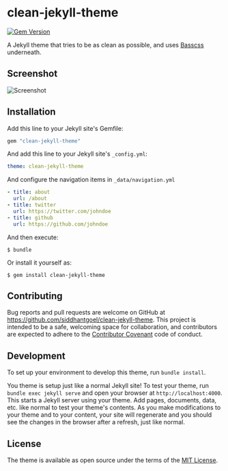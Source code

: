 # clean-jekyll-theme

[![Gem Version](https://badge.fury.io/rb/clean-jekyll-theme.svg)](https://badge.fury.io/rb/clean-jekyll-theme)

A Jekyll theme that tries to be as clean as possible, and uses [Basscss](http://basscss.com/) underneath.

## Screenshot

![Screenshot](https://raw.githubusercontent.com/siddhantgoel/clean-jekyll-theme/master/screenshot.png)

## Installation

Add this line to your Jekyll site's Gemfile:

```ruby
gem "clean-jekyll-theme"
```

And add this line to your Jekyll site's `_config.yml`:

```yaml
theme: clean-jekyll-theme
```

And configure the navigation items in `_data/navigation.yml`

```yaml
- title: about
  url: /about
- title: twitter
  url: https://twitter.com/johndoe
- title: github
  url: https://github.com/johndoe
```

And then execute:

    $ bundle

Or install it yourself as:

    $ gem install clean-jekyll-theme

## Contributing

Bug reports and pull requests are welcome on GitHub at https://github.com/siddhantgoel/clean-jekyll-theme. This project is intended to be a safe, welcoming space for collaboration, and contributors are expected to adhere to the [Contributor Covenant](http://contributor-covenant.org) code of conduct.

## Development

To set up your environment to develop this theme, run `bundle install`.

You theme is setup just like a normal Jekyll site! To test your theme, run `bundle exec jekyll serve` and open your browser at `http://localhost:4000`. This starts a Jekyll server using your theme. Add pages, documents, data, etc. like normal to test your theme's contents. As you make modifications to your theme and to your content, your site will regenerate and you should see the changes in the browser after a refresh, just like normal.

## License

The theme is available as open source under the terms of the [MIT License](http://opensource.org/licenses/MIT).
